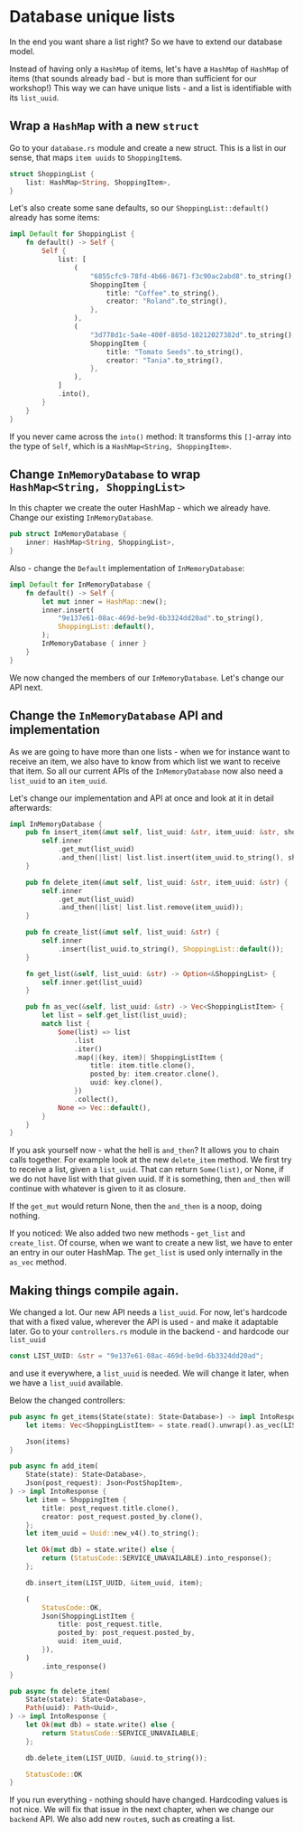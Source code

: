 # Database unique lists

In the end you want share a list right? So we have to extend our database model.

Instead of having only a `HashMap` of items, let's have a `HashMap` of `HashMap` of items (that sounds already bad - but is more than sufficient for our workshop!)
This way we can have unique lists - and a list is identifiable with its `list_uuid`.

## Wrap a `HashMap` with a new `struct`

Go to your `database.rs` module and create a new struct. This is a list in our sense, that maps `item uuids` to `ShoppingItem`s.

```rust
struct ShoppingList {
    list: HashMap<String, ShoppingItem>,
}
```

Let's also create some sane defaults, so our `ShoppingList::default()` already has some items:

```rust
impl Default for ShoppingList {
    fn default() -> Self {
        Self {
            list: [
                (
                    "6855cfc9-78fd-4b66-8671-f3c90ac2abd8".to_string(),
                    ShoppingItem {
                        title: "Coffee".to_string(),
                        creator: "Roland".to_string(),
                    },
                ),
                (
                    "3d778d1c-5a4e-400f-885d-10212027382d".to_string(),
                    ShoppingItem {
                        title: "Tomato Seeds".to_string(),
                        creator: "Tania".to_string(),
                    },
                ),
            ]
            .into(),
        }
    }
}
```

If you never came across the `into()` method: It transforms this `[]`-array into the type of `Self`, which is a `HashMap<String, ShoppingItem>`.

## Change `InMemoryDatabase` to wrap `HashMap<String, ShoppingList>`

In this chapter we create the outer HashMap - which we already have.
Change our existing `InMemoryDatabase`. 

```rust
pub struct InMemoryDatabase {
    inner: HashMap<String, ShoppingList>,
}
```
Also - change the `Default` implementation of `InMemoryDatabase`:

```rust
impl Default for InMemoryDatabase {
    fn default() -> Self {
        let mut inner = HashMap::new();
        inner.insert(
            "9e137e61-08ac-469d-be9d-6b3324dd20ad".to_string(),
            ShoppingList::default(),
        );
        InMemoryDatabase { inner }
    }
}
```

We now changed the members of our `InMemoryDatabase`. Let's change our API next.
 
## Change the `InMemoryDatabase` API and implementation

As we are going to have more than one lists - when we for instance want to receive an item, we also have to know from which list we want to receive that item.
So all our current APIs of the `InMemoryDatabase` now also need a `list_uuid` to an `item_uuid`.

Let's change our implementation and API at once and look at it in detail afterwards:

```rust
impl InMemoryDatabase {
    pub fn insert_item(&mut self, list_uuid: &str, item_uuid: &str, shopping_item: ShoppingItem) {
        self.inner
            .get_mut(list_uuid)
            .and_then(|list| list.list.insert(item_uuid.to_string(), shopping_item));
    }

    pub fn delete_item(&mut self, list_uuid: &str, item_uuid: &str) {
        self.inner
            .get_mut(list_uuid)
            .and_then(|list| list.list.remove(item_uuid));
    }

    pub fn create_list(&mut self, list_uuid: &str) {
        self.inner
            .insert(list_uuid.to_string(), ShoppingList::default());
    }

    fn get_list(&self, list_uuid: &str) -> Option<&ShoppingList> {
        self.inner.get(list_uuid)
    }

    pub fn as_vec(&self, list_uuid: &str) -> Vec<ShoppingListItem> {
        let list = self.get_list(list_uuid);
        match list {
            Some(list) => list
                .list
                .iter()
                .map(|(key, item)| ShoppingListItem {
                    title: item.title.clone(),
                    posted_by: item.creator.clone(),
                    uuid: key.clone(),
                })
                .collect(),
            None => Vec::default(),
        }
    }
}
```

If you ask yourself now - what the hell is `and_then`? It allows you to chain calls together. For example look at the new `delete_item` method. We first try to receive a list, given a `list_uuid`.
That can return `Some(list)`, or None, if we do not have list with that given uuid. If it is something, then `and_then` will continue with whatever is given to it as closure.

If the `get_mut` would return None, then the `and_then` is a noop, doing nothing.

If you noticed: We also added two new methods - `get_list` and `create_list`. Of course, when we want to create a new list, we have to enter an entry in our outer HashMap. The `get_list` is used only internally in the
`as_vec` method.

## Making things compile again.

We changed a lot. Our new API needs a `list_uuid`. For now, let's hardcode that with a fixed value, wherever the API is used - and make it adaptable later.
Go to your `controllers.rs` module in the backend - and hardcode our `list_uuid`

```rust
const LIST_UUID: &str = "9e137e61-08ac-469d-be9d-6b3324dd20ad";
```

and use it everywhere, a `list_uuid` is needed. We will change it later, when we have a `list_uuid` available.

Below the changed controllers:

```rust
pub async fn get_items(State(state): State<Database>) -> impl IntoResponse {
    let items: Vec<ShoppingListItem> = state.read().unwrap().as_vec(LIST_UUID);

    Json(items)
}
```

```rust
pub async fn add_item(
    State(state): State<Database>,
    Json(post_request): Json<PostShopItem>,
) -> impl IntoResponse {
    let item = ShoppingItem {
        title: post_request.title.clone(),
        creator: post_request.posted_by.clone(),
    };
    let item_uuid = Uuid::new_v4().to_string();

    let Ok(mut db) = state.write() else {
        return (StatusCode::SERVICE_UNAVAILABLE).into_response();
    };

    db.insert_item(LIST_UUID, &item_uuid, item);

    (
        StatusCode::OK,
        Json(ShoppingListItem {
            title: post_request.title,
            posted_by: post_request.posted_by,
            uuid: item_uuid,
        }),
    )
        .into_response()
}
```

```rust
pub async fn delete_item(
    State(state): State<Database>,
    Path(uuid): Path<Uuid>,
) -> impl IntoResponse {
    let Ok(mut db) = state.write() else {
        return StatusCode::SERVICE_UNAVAILABLE;
    };

    db.delete_item(LIST_UUID, &uuid.to_string());

    StatusCode::OK
}
```

If you run everything - nothing should have changed. Hardcoding values is not nice. We will fix that issue in the next chapter, when we change our `backend` API. We also 
add new `route`s, such as creating a list.

